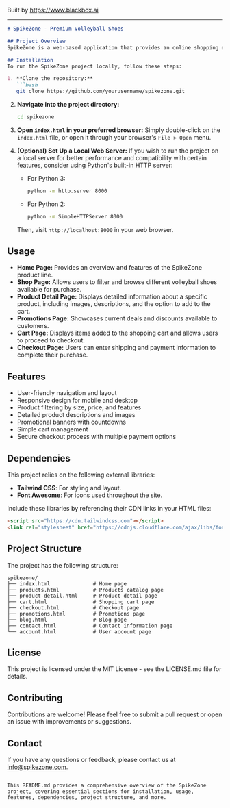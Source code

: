 
Built by https://www.blackbox.ai

---

```markdown
# SpikeZone - Premium Volleyball Shoes

## Project Overview
SpikeZone is a web-based application that provides an online shopping experience for premium volleyball shoes. The website allows users to browse products, view detailed information, manage their cart, and access promotional offers. With an intuitive design and responsive layout, SpikeZone aims to enhance the shopping experience for volleyball enthusiasts of all levels.

## Installation
To run the SpikeZone project locally, follow these steps:

1. **Clone the repository:**
   ```bash
   git clone https://github.com/yourusername/spikezone.git
   ```

2. **Navigate into the project directory:**
   ```bash
   cd spikezone
   ```

3. **Open `index.html` in your preferred browser:**
   Simply double-click on the `index.html` file, or open it through your browser's `File > Open` menu.

4. **(Optional) Set Up a Local Web Server:**
   If you wish to run the project on a local server for better performance and compatibility with certain features, consider using Python's built-in HTTP server:
   - For Python 3:
     ```bash
     python -m http.server 8000
     ```
   - For Python 2:
     ```bash
     python -m SimpleHTTPServer 8000
     ```
   Then, visit `http://localhost:8000` in your web browser.

## Usage
- **Home Page:** Provides an overview and features of the SpikeZone product line.
- **Shop Page:** Allows users to filter and browse different volleyball shoes available for purchase.
- **Product Detail Page:** Displays detailed information about a specific product, including images, descriptions, and the option to add to the cart.
- **Promotions Page:** Showcases current deals and discounts available to customers.
- **Cart Page:** Displays items added to the shopping cart and allows users to proceed to checkout.
- **Checkout Page:** Users can enter shipping and payment information to complete their purchase.

## Features
- User-friendly navigation and layout
- Responsive design for mobile and desktop
- Product filtering by size, price, and features
- Detailed product descriptions and images
- Promotional banners with countdowns
- Simple cart management
- Secure checkout process with multiple payment options

## Dependencies
This project relies on the following external libraries:
- **Tailwind CSS**: For styling and layout.
- **Font Awesome**: For icons used throughout the site.

Include these libraries by referencing their CDN links in your HTML files:
```html
<script src="https://cdn.tailwindcss.com"></script>
<link rel="stylesheet" href="https://cdnjs.cloudflare.com/ajax/libs/font-awesome/6.0.0-beta3/css/all.min.css">
```

## Project Structure
The project has the following structure:
```
spikezone/
├── index.html              # Home page
├── products.html           # Products catalog page
├── product-detail.html     # Product detail page
├── cart.html               # Shopping cart page
├── checkout.html           # Checkout page
├── promotions.html         # Promotions page
├── blog.html               # Blog page
├── contact.html            # Contact information page
└── account.html            # User account page
```

## License
This project is licensed under the MIT License - see the LICENSE.md file for details.

## Contributing
Contributions are welcome! Please feel free to submit a pull request or open an issue with improvements or suggestions.

## Contact
If you have any questions or feedback, please contact us at info@spikezone.com.
```

This README.md provides a comprehensive overview of the SpikeZone project, covering essential sections for installation, usage, features, dependencies, project structure, and more.
